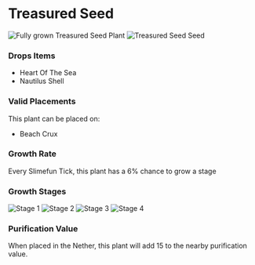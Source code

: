 # Treasured Seed

![Fully grown Treasured Seed Plant](https://mc-heads.net/head/11c4883237524820b7a54dc2fc10c4a2fb382ef5a5b11fa4d7c7ada61e9bcd67) ![Treasured Seed Seed](https://mc-heads.net/head/95b92a13f01baece56654e817833f9829bc025ad733609c0bdd0d3a359c9d943)

### Drops Items

- Heart Of The Sea
- Nautilus Shell


### Valid Placements

This plant can be placed on:

- Beach Crux


### Growth Rate

Every Slimefun Tick, this plant has a 6% chance to grow a stage

### Growth Stages

![Stage 1](https://mc-heads.net/head/1f2fa421512f9cc6b52b616789498ca64b24a755748a35952d9071b9877bb96b) ![Stage 2](https://mc-heads.net/head/a13158311163d1d8634edc5bec10982ca6797a1141e13b6a1b731e9d25311ca) ![Stage 3](https://mc-heads.net/head/50718148b7502085256a1960915fcbe492e715f7b29d2cad8f3da805bf51f788) ![Stage 4](https://mc-heads.net/head/e9598bff05597588447307670fcb59741abcc4e47eb9f21249243acec85e623d)

### Purification Value

When placed in the Nether, this plant will add 15 to the nearby purification value.
